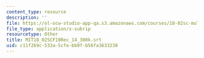 ```yaml
---
content_type: resource
description: ''
file: https://ol-ocw-studio-app-qa.s3.amazonaws.com/courses/18-02sc-multivariable-calculus-fall-2010/c11f269c533a5cfebb0fb56fa3633230_MIT18_02SCF10Rec_14_300k.vtt
file_type: application/x-subrip
resourcetype: Other
title: MIT18_02SCF10Rec_14_300k.srt
uid: c11f269c-533a-5cfe-bb0f-b56fa3633230
---
```

